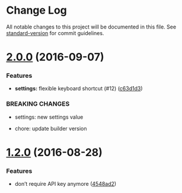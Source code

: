 # Change Log

All notable changes to this project will be documented in this file. See [standard-version](https://github.com/conventional-changelog/standard-version) for commit guidelines.

<a name="2.0.0"></a>
# [2.0.0](https://github.com/uetchy/Polyglot/compare/v1.2.0...v2.0.0) (2016-09-07)


### Features

* **settings:** flexible keyboard shortcut (#12) ([c63d1d3](https://github.com/uetchy/Polyglot/commit/c63d1d3))


### BREAKING CHANGES

* settings: new settings value

* chore: update builder version



<a name="1.2.0"></a>
# [1.2.0](https://github.com/uetchy/Polyglot/compare/v1.1.4...v1.2.0) (2016-08-28)


### Features

* don’t require API key anymore ([4548ad2](https://github.com/uetchy/Polyglot/commit/4548ad2))
